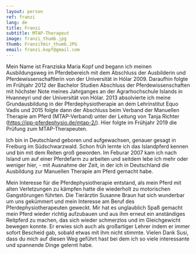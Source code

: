 ```yaml
---
layout: person
ref: franzi
lang: de
title: Franzi
subtitle: MTAP-Therapeut
image: franzi_thumb.jpg
thumb: FranziYmir_thumb.JPG
email: franzi.kopf@gmail.com
---
```


Mein Name ist Franziska Maria Kopf und begann ich meinen Ausbildungsweg im Pferdebereich mit dem Abschluss der Ausbilderin und Pferdewissenschaftlerin von der Universität in Hólar 2009. Daraufhin folgte im Frühjahr 2012 der Bachelor Studien Abschluss der Pferdewissenschaften mit höchster Note meines Jahrganges an der Agrarhochschule Islands in Hvanneyri und der Universität von Hólar. 2013 absolvierte ich meine Grundausbildung in der Pferdephysiotherapie an dem Lehrinstitut Equo Vadis und 2015 folgte dann der Abschluss beim Verband der Manuellen Therapie am Pferd (MTAP-Verband) unter der Leitung von Tanja Richter (https://ipp-pferdephysio.de/mtap-2/). Hier folgte im Frühjahr 2019 die Prüfung zum MTAP-Therapeuten.

Ich bin in Deutschland geboren und aufgewachsen, genauer gesagt in Freiburg im Südschwarzwald. Schon früh lernte ich das Islandpferd kennen und bin mit dem Reiten groß geworden. Im Feburar 2007 kam ich nach Island um auf einer Pferdefarm zu arbeiten und seitdem lebe ich mehr oder weniger hier, - mit Ausnahme der Zeit, in der ich in Deutschland die Ausbildung zur Manuellen Therapie am Pferd gemacht habe.

Mein Interesse für die Pferdephysiotherapie entstand, als mein Pferd mit alten Verletzungen zu kämpfen hatte die wiederholt zu motorischen Gangstörungen führten. Die Tierärztin Susanne Braun hat sich wunderbar um uns gekümmert und mein Interesse am Beruf des Pferdephysiotherapeuten geweckt. Mir hat es unglaublich Spaß gemacht mein Pferd wieder richtig aufzubauen und aus ihm erneut ein anständiges Reitpferd zu machen, das sich wieder schmerzlos und im Gleichgewicht bewegen konnte. Er erwies sich auch als großartiger Lehrer indem er immer sofort Bescheid gab, sobald etwas mit ihm nicht stimmte. Vielen Dank Susi, dass du mich auf diesen Weg geführt hast bei dem ich so viele interessante und spannende Dinge gelernt habe.
